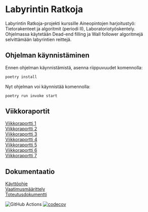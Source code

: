 # Labyrintin Ratkoja
Labyrintin Ratkoja-projekti kurssille Aineopintojen harjoitustyö: Tietorakenteet ja algoritmit (periodi II), Laboratoriotyöskentely.  
Ohjelmassa käytetään Dead-end filling ja Wall follower algoritmejä selvittämään labyrintien reittejä.

## Ohjelman käynnistäminen

Ennen ohjelman käynnistämistä, asenna riippuvuudet komennolla:

```bash
poetry install
```

Nyt ohjelman voi käynnistää komennolla:

```
poetry run invoke start
```

## Viikkoraportit
[Viikkoraportti 1](dokumentaatio/viikkoraportti1.md)  
[Viikkoraportti 2](dokumentaatio/viikkoraportti2.md)  
[Viikkoraportti 3](dokumentaatio/viikkoraportti3.md)  
[Viikkoraportti 4](dokumentaatio/viikkoraportti4.md)  
[Viikkoraportti 5](dokumentaatio/viikkoraportti5.md)  
[Viikkoraportti 6](dokumentaatio/viikkoraportti6.md)  
[Viikkoraportti 7](dokumentaatio/viikkoraportti7.md)  

## Dokumentaatio
[Käyttöohje](dokumentaatio/kayttoohje.md)  
[Vaatimusmäärittely](dokumentaatio/määrittelydokumentti.md)  
[Toteutusdokumentti](dokumentaatio/toteutusdokumentti.md)

![GitHub Actions](https://github.com/Sippee/ohtu-2021-viikko1/workflows/CI/badge.svg)
[![codecov](https://codecov.io/gh/Sippee/ohtu-2021-viikko1/branch/main/graph/badge.svg?token=MXEGVGMHZ0)](https://codecov.io/gh/Sippee/ohtu-2021-viikko1)  
